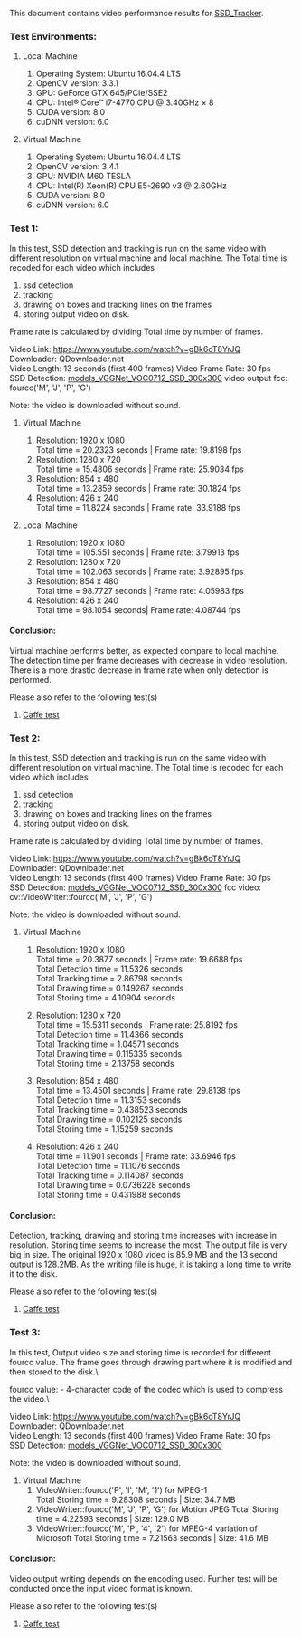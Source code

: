 This document contains video performance results for [SSD_Tracker](https://github.com/abdullahsumbal/SSD_Tracker).

### Test Environments:
1. Local Machine
    1. Operating System: Ubuntu 16.04.4 LTS
    2. OpenCV version: 3.3.1
    3. GPU: GeForce GTX 645/PCIe/SSE2
    4. CPU: Intel® Core™ i7-4770 CPU @ 3.40GHz × 8 
    5. CUDA version: 8.0 
    6. cuDNN version: 6.0 

1. Virtual Machine
    1. Operating System: Ubuntu 16.04.4 LTS 
    2. OpenCV version: 3.4.1
    3. GPU: NVIDIA M60 TESLA
    4. CPU: Intel(R) Xeon(R) CPU E5-2690 v3 @ 2.60GHz 
    5. CUDA version: 8.0 
    6. cuDNN version: 6.0 
    
### Test 1:
In this test, SSD detection and tracking is run on the same video with different resolution on virtual machine and local machine. 
The Total time is recoded for each video which includes 
1. ssd detection 
2. tracking
3. drawing on boxes and tracking lines on the frames 
4. storing output video on disk.
 
Frame rate is calculated by dividing Total time by number of frames.  

Video Link: https://www.youtube.com/watch?v=gBk6oT8YrJQ \
Downloader: QDownloader.net \
Video Length: 13 seconds (first 400 frames)
Video Frame Rate: 30 fps \
SSD Detection: [models_VGGNet_VOC0712_SSD_300x300](https://drive.google.com/file/d/0BzKzrI_SkD1_WVVTSmQxU0dVRzA/view)
video output fcc: fourcc('M', 'J', 'P', 'G')

Note: the video is downloaded without sound.

1. Virtual Machine 
    1. Resolution: 1920 x 1080\
    Total time = 20.2323 seconds | Frame rate: 19.8198 fps
    2. Resolution: 1280 x 720\
    Total time = 15.4806 seconds | Frame rate: 25.9034 fps
    3. Resolution: 854 x 480\
    Total time = 13.2859 seconds | Frame rate: 30.1824 fps
    4. Resolution: 426 x 240\
    Total time = 11.8224 seconds | Frame rate: 33.9188 fps
 
2. Local Machine 
    1. Resolution: 1920 x 1080\
    Total time = 105.551 seconds | Frame rate: 3.79913 fps
    2. Resolution: 1280 x 720\
    Total time = 102.063 seconds | Frame rate: 3.92895 fps
    3. Resolution: 854 x 480\
    Total time = 98.7727 seconds | Frame rate: 4.05983 fps
    4. Resolution: 426 x 240\
    Total time = 98.1054 seconds| Frame rate: 4.08744 fps
    
    
#### Conclusion:
Virtual machine performs better, as expected compare to local machine. The detection time per frame
decreases with decrease in video resolution. There is a more drastic decrease in frame rate when only detection is performed.

Please also refer to the following test(s)
1.  [Caffe test](/Caffe_Proformance_Test/Local_Vs_Virtual_speed.md)


### Test 2:
In this test, SSD detection and tracking is run on the same video with different resolution on virtual machine. 
The Total time is recoded for each video which includes 
1. ssd detection 
2. tracking
3. drawing on boxes and tracking lines on the frames 
4. storing output video on disk.

Frame rate is calculated by dividing Total time by number of frames.  

Video Link: https://www.youtube.com/watch?v=gBk6oT8YrJQ \
Downloader: QDownloader.net \
Video Length: 13 seconds (first 400 frames)
Video Frame Rate: 30 fps \
SSD Detection: [models_VGGNet_VOC0712_SSD_300x300](https://drive.google.com/file/d/0BzKzrI_SkD1_WVVTSmQxU0dVRzA/view)
fcc video: cv::VideoWriter::fourcc('M', 'J', 'P', 'G')

Note: the video is downloaded without sound.

1. Virtual Machine 
    1. Resolution: 1920 x 1080\
        Total time = 20.3877 seconds | Frame rate: 19.6688 fps\
        Total Detection time = 11.5326 seconds\
        Total Tracking time = 2.86798 seconds\
        Total Drawing time = 0.149267 seconds\
        Total Storing time = 4.10904 seconds
    2. Resolution: 1280 x 720\
        Total time = 15.5311 seconds | Frame rate: 25.8192 fps \
        Total Detection time = 11.4366 seconds \
        Total Tracking time = 1.04571 seconds\
        Total Drawing time = 0.115335 seconds\
        Total Storing time = 2.13758 seconds
    3. Resolution: 854 x 480\
        Total time = 13.4501 seconds | Frame rate: 29.8138 fps\
        Total Detection time = 11.3153 seconds\
        Total Tracking time = 0.438523 seconds\
        Total Drawing time = 0.102125 seconds\
        Total Storing time = 1.15259 seconds

    4. Resolution: 426 x 240\
        Total time = 11.901 seconds | Frame rate: 33.6946 fps \
        Total Detection time = 11.1076 seconds \
        Total Tracking time = 0.114087 seconds \
        Total Drawing time = 0.0736228 seconds \
        Total Storing time = 0.431988 seconds
        
#### Conclusion:
Detection, tracking, drawing and storing time increases with increase in resolution. Storing time seems to increase the 
most. The output file is very big in size. The original 1920 x 1080 video is 85.9 MB and the 13 second output 
is 128.2MB. As the writing file is huge, it is taking a long time to write it to the disk. 

Please also refer to the following test(s)
1.  [Caffe test](/Caffe_Proformance_Test/Local_Vs_Virtual_speed.md)

### Test 3:
In this test, Output video size and storing time is recorded for different fourcc value. The frame goes through 
drawing part where it is modified and then stored to the disk.\

fourcc value: - 4-character code of the codec which is used to compress the video.\

Video Link: https://www.youtube.com/watch?v=gBk6oT8YrJQ \
Downloader: QDownloader.net \
Video Length: 13 seconds (first 400 frames)
Video Frame Rate: 30 fps \
SSD Detection: [models_VGGNet_VOC0712_SSD_300x300](https://drive.google.com/file/d/0BzKzrI_SkD1_WVVTSmQxU0dVRzA/view)

Note: the video is downloaded without sound.

1. Virtual Machine 
    1. VideoWriter::fourcc('P', 'I', 'M', '1') for MPEG-1 \
        Total Storing time = 9.28308 seconds | Size: 34.7 MB
    2. VideoWriter::fourcc('M', 'J', 'P', 'G') for Motion JPEG
        Total Storing time = 4.22593 seconds | Size: 129.0 MB
    3. VideoWriter::fourcc('M', 'P', '4', '2') for MPEG-4 variation of Microsoft
        Total Storing time = 7.21563 seconds | Size: 41.6 MB
        
#### Conclusion:
Video output writing depends on the encoding used. Further test will be conducted once the input video format is known.


Please also refer to the following test(s)
1.  [Caffe test](/Caffe_Proformance_Test/Local_Vs_Virtual_speed.md)